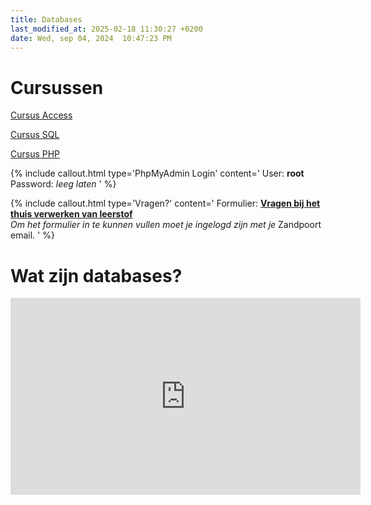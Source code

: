 ```yaml
---
title: Databases
last_modified_at: 2025-02-18 11:30:27 +0200
date: Wed, sep 04, 2024  10:47:23 PM
---
```


# Cursussen

[Cursus Access](https://bazandpoort.notion.site/Cursus-Access-76925f312780422a9f49b2072a7c40d6?pvs=4)

[Cursus SQL](https://bazandpoort.notion.site/Cursus-SQL-3048434a07034c5f809e7f78b5913375)

[Cursus PHP](https://bazandpoort.notion.site/Cursus-PHP-067b61152ad44fe698f70b41fd979d57?pvs=4)

{% include callout.html type='PhpMyAdmin Login' content='
User: **root**  
Password: *leeg laten*
' %}

{% include callout.html type='Vragen?' content='
Formulier: **[Vragen bij het thuis verwerken van leerstof](https://docs.google.com/forms/d/e/1FAIpQLScdlqY3KBHuf_P5h4lNCinZ-usfxPqMU-DlPHyOuJ6QlAodxA/viewform)**  
*Om het formulier in te kunnen vullen moet je ingelogd zijn met je* Zandpoort email.
' %}

# Wat zijn databases?
<iframe width="560" height="315" src="https://www.youtube.com/embed/Tk1t3WKK-ZY?si=O0TRh54k9UFDbal2" title="YouTube video player" frameborder="0" allow="accelerometer; autoplay; clipboard-write; encrypted-media; gyroscope; picture-in-picture; web-share" referrerpolicy="strict-origin-when-cross-origin" allowfullscreen></iframe>
